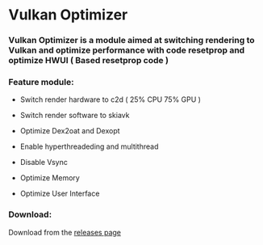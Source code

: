 <h1 align="left">Vulkan Optimizer</h1>
<h3 align="left">Vulkan Optimizer is a module aimed at switching rendering to Vulkan
and optimize performance with code resetprop and optimize HWUI ( Based resetprop code )</h3>

<h3 align="left">Feature module:</h3>

- Switch render hardware to c2d ( 25% CPU 75% GPU )

- Switch render software to skiavk

- Optimize Dex2oat and Dexopt

- Enable hyperthreadeding and multithread

- Disable Vsync

- Optimize Memory

- Optimize User Interface

<h3 align="left">Download:</h3>

Download from the [releases page](https://github.com/sanndyrmdhn/VulkanOptimizer/releases/tag/Releases)
